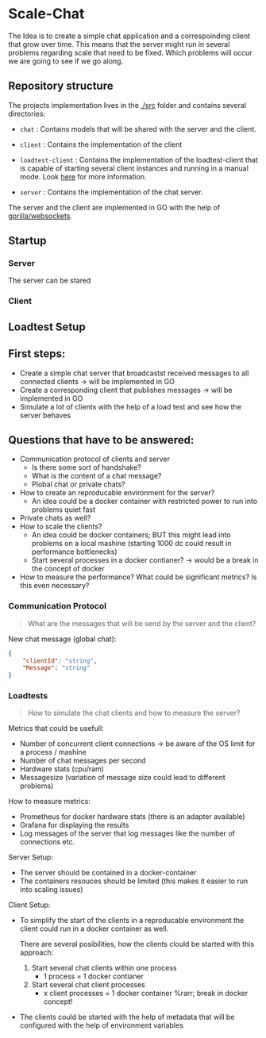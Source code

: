 # Scale-Chat

The Idea is to create a simple chat application and a correspoinding client that grow over time. This means that the 
server might run in several problems regarding scale that need to be fixed. Which problems will occur we are going to 
see if we go along.



## Repository structure

The projects implementation lives in the [./src](./src) folder and contains several directories: 

* `chat` : Contains models that will be shared with the server and the client.

* `client` : Contains the implementation of the client

* `loadtest-client` : Contains the implementation of the loadtest-client that is capable of starting several client instances and running in a manual mode. Look [here](#client) for more information. 

* `server` : Contains the implementation of the chat server.

  

The server and the client are implemented in GO with the help of [gorilla/websockets](https://github.com/gorilla/websocket).



## Startup

### Server

The server can be stared 

### Client



## Loadtest Setup









## First steps:
* Create a simple chat server that broadcastst received messages to all connected clients &rarr; will be implemented in 
GO
* Create a corresponding client that publishes messages &rarr; will be implemented in GO
* Simulate a lot of clients with the help of a load test and see how the server behaves

## Questions that have to be answered: 
* Communication protocol of clients and server 
    * Is there some sort of handshake?
    * What is the content of a chat message?
    * Plobal chat or private chats?
* How to create an reproducable environment for the server?
    * An idea could be a docker container with restricted power to run into problems quiet fast
* Private chats as well?
* How to scale the clients? 
    * An idea could be docker containers; BUT this might lead into problems on a local mashine (starting 1000 dc 
    could result in performance bottlenecks)
    * Start several processes in a docker contianer? &rarr; would be a break in the concept of docker
* How to measure the performance? What could be significant metrics? Is this even necessary?

### Communication Protocol
> What are the messages that will be send by the server and the client?

New chat message (global chat):  
```JSON
{
    "clientId": "string",
    "Message": "string"
}
```

### Loadtests
> How to simulate the chat clients and how to measure the server?

Metrics that could be usefull: 
* Number of concurrent client connections &rarr; be aware of the OS limit for a process / mashine
* Number of chat messages per second 
* Hardware stats (cpu/ram)
* Messagesize (variation of message size could lead to different problems)

How to measure metrics: 
* Prometheus for docker hardware stats (there is an adapter available)
* Grafana for displaying the results
* Log messages of the server that log messages like the number of connections etc.

Server Setup:
* The server should be contained in a docker-container 
* The containers resouces should be limited (this makes it easier to run into scaling issues)

Client Setup: 
* To simplify the start of the clients in a reproducable environment the client could run in a docker container as well.
  
    There are several posibilities, how the clients clould be started with this approach:
    1. Start several chat clients within one process
        * 1 process = 1 docker contianer
    2. Start several chat client processes
        * x client processes = 1 docker container %rarr; break in docker concept! 
* The clients could be started with the help of metadata that will be configured with the help of 
environment variables 
